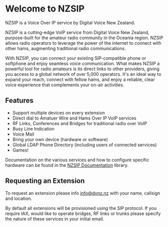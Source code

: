 # Welcome to NZSIP

NZSIP is a Voice Over IP service by Digital Voice New Zealand.

NZSIP is a cutting-edge VoIP service from Digital Voice New Zealand, purpose-built for the amateur radio community in the Oceania region. NZSIP allows radio operators to leverage the power of the internet to connect with other hams, augmenting traditional radio communications.

With NZSIP, you can connect your existing SIP-compatible phone or softphone and enjoy seamless voice communication. What makes NZSIP a powerful tool for radio amateurs is its direct links to other providers, giving you access to a global network of over 5,000 operators. It's an ideal way to expand your reach, connect with fellow hams, and enjoy a reliable, clear voice experience that complements your on-air activities.

## Features

* Support multiple devices on every extension
* Direct dial to Amatuer Wire and Hams Over IP VoIP services
* RF Links, Conferences and Bridges for traditional radio over VoIP
* Busy Line Indication 
* Voice Mail
* Bring your own device (hardware or software)
* Global LDAP Phone Directory (including users of connected services)
* Games!

Documentation on the various services and how to configure specific hardware can be found in the [NZSIP Documentation](users.md) library.

## Requesting an Extension

To request an extension please info info@dvnz.nz with your name, callsign and location.   

By default all extensions will be provisioned using the SIP protocol.   If you require IAX, would like to operate bridges, RF links or trunks please specify the nature of these services in your initial email.

